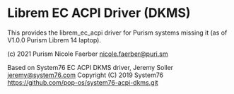 # Librem EC ACPI Driver (DKMS)

This provides the librem_ec_acpi driver for Purism systems missing it
(as of V1.0.0 Purism Librem 14 laptop).

(c) 2021 Purism Nicole Faerber <nicole.faerber@puri.sm>

Based on System76 EC ACPI DKMS driver,
Jeremy Soller <jeremy@system76.com>
Copyright (C) 2019 System76
https://github.com/pop-os/system76-acpi-dkms.git
